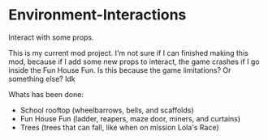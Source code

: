 # Environment-Interactions
Interact with some props.

This is my current mod project. I'm not sure if I can finished making this mod, because if I add some new props to interact, the game crashes if I go inside the Fun House Fun. Is this because the game limitations? Or something else? Idk

Whats has been done:
- School rooftop (wheelbarrows, bells, and scaffolds)
- Fun House Fun (ladder, reapers, maze door, miners, and curtains)
- Trees (trees that can fall, like when on mission Lola's Race)
